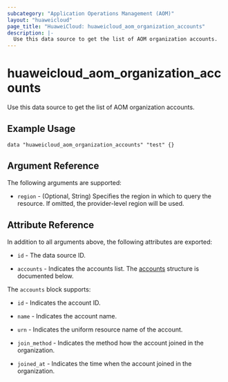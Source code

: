 ```yaml
---
subcategory: "Application Operations Management (AOM)"
layout: "huaweicloud"
page_title: "HuaweiCloud: huaweicloud_aom_organization_accounts"
description: |-
  Use this data source to get the list of AOM organization accounts.
---
```


# huaweicloud_aom_organization_accounts

Use this data source to get the list of AOM organization accounts.

## Example Usage

```hcl
data "huaweicloud_aom_organization_accounts" "test" {}
```

## Argument Reference

The following arguments are supported:

* `region` - (Optional, String) Specifies the region in which to query the resource.
  If omitted, the provider-level region will be used.

## Attribute Reference

In addition to all arguments above, the following attributes are exported:

* `id` - The data source ID.

* `accounts` - Indicates the accounts list.
  The [accounts](#accounts_struct) structure is documented below.

<a name="accounts_struct"></a>
The `accounts` block supports:

* `id` - Indicates the account ID.

* `name` - Indicates the account name.

* `urn` - Indicates the uniform resource name of the account.

* `join_method` - Indicates the method how the account joined in the organization.

* `joined_at` - Indicates the time when the account joined in the organization.
